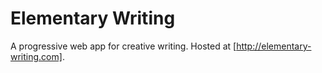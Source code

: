 # Elementary Writing
A progressive web app for creative writing.
Hosted at [http://elementary-writing.com].
